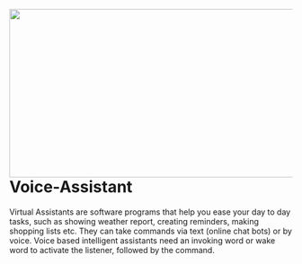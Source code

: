 <img align="right"  width="545" height="300" src="https://user-images.githubusercontent.com/97840653/149672536-690d4d62-0b33-4194-81d6-9ebbbc46bf9a.jpg" /> </a>
# Voice-Assistant
Virtual Assistants are software programs that help you ease your day to day tasks, such as showing weather report, creating reminders, making shopping lists etc. They can take commands via text (online chat bots) or by voice. Voice based intelligent assistants need an invoking word or wake word to activate the listener, followed by the command.

